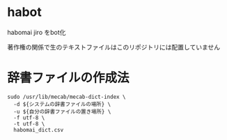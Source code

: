 # habot
habomai jiro をbot化

著作権の関係で生のテキストファイルはこのリポジトリには配置していません

# 辞書ファイルの作成法
```
sudo /usr/lib/mecab/mecab-dict-index \
  -d ${システムの辞書ファイルの場所} \
  -u ${自分の辞書ファイルの置き場所} \
  -f utf-8 \
  -t utf-8 \
  habomai_dict.csv
  ```
